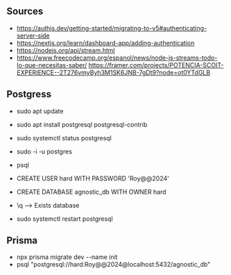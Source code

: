 ## Sources

- https://authjs.dev/getting-started/migrating-to-v5#authenticating-server-side
- https://nextjs.org/learn/dashboard-app/adding-authentication
- https://nodejs.org/api/stream.html
- https://www.freecodecamp.org/espanol/news/node-js-streams-todo-lo-que-necesitas-saber/
  https://framer.com/projects/POTENCIA-SCOIT-EXPERIENCE--2T276vmyByh3M1SK6JNB-7gDt9?node=ot0YTdGLB

## Postgress

- sudo apt update
- sudo apt install postgresql postgresql-contrib
- sudo systemctl status postgresql
- sudo -i -u postgres
- psql

- CREATE USER hard WITH PASSWORD 'Roy@@2024'
- CREATE DATABASE agnostic_db WITH OWNER hard
- \q --> Exists database

- sudo systemctl restart postgresql

## Prisma

- npx prisma migrate dev --name init
- psql "postgresql://hard:Roy@@2024@localhost:5432/agnostic_db"
